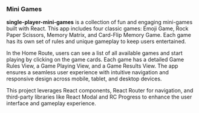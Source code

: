 ### Mini Games

**single-player-mini-games** is a collection of fun and engaging mini-games built with React. This app includes four classic games: Emoji Game, Rock Paper Scissors, Memory Matrix, and Card-Flip Memory Game. Each game has its own set of rules and unique gameplay to keep users entertained.

In the Home Route, users can see a list of all available games and start playing by clicking on the game cards. Each game has a detailed Game Rules View, a Game Playing View, and a Game Results View. The app ensures a seamless user experience with intuitive navigation and responsive design across mobile, tablet, and desktop devices.

This project leverages React components, React Router for navigation, and third-party libraries like React Modal and RC Progress to enhance the user interface and gameplay experience.

